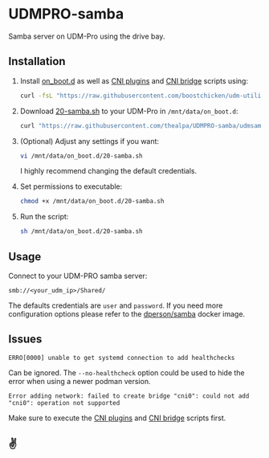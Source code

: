 # UDMPRO-samba

Samba server on UDM-Pro using the drive bay.

## Installation

1. Install [on_boot.d](https://github.com/boostchicken/udm-utilities) as well as [CNI plugins](https://github.com/boostchicken-dev/udm-utilities/blob/master/cni-plugins/05-install-cni-plugins.sh) and [CNI bridge](https://github.com/boostchicken-dev/udm-utilities/blob/master/on-boot-script/examples/udm-networking/on_boot.d/05-cni-bridge.sh) scripts using:

    ```bash
    curl -fsL "https://raw.githubusercontent.com/boostchicken/udm-utilities/HEAD/on-boot-script/remote_install.sh" | /bin/sh
    ```

2. Download [20-samba.sh](https://raw.githubusercontent.com/thealpa/UDMPRO-samba/udmsamba-master/20-samba.sh) to your UDM-Pro in `/mnt/data/on_boot.d`:

    ```bash
    curl "https://raw.githubusercontent.com/thealpa/UDMPRO-samba/udmsamba-master/20-samba.sh" -o /mnt/data/on_boot.d/20-samba.sh
    ```

3. (Optional) Adjust any settings if you want:

    ```bash
    vi /mnt/data/on_boot.d/20-samba.sh
    ```
    
    I highly recommend changing the default credentials.  

4. Set permissions to executable:

    ```bash
    chmod +x /mnt/data/on_boot.d/20-samba.sh
    ```

5. Run the script:

    ```bash
    sh /mnt/data/on_boot.d/20-samba.sh
    ```

## Usage

Connect to your UDM-PRO samba server:

`smb://<your_udm_ip>/Shared/`

The defaults credentials are `user` and `password`.
If you need more configuration options please refer to the [dperson/samba](https://hub.docker.com/r/dperson/samba) docker image.

## Issues

`ERRO[0000] unable to get systemd connection to add healthchecks`

Can be ignored. The `--no-healthcheck` option could be used to hide the error when using a newer podman version.

`Error adding network: failed to create bridge "cni0": could not add "cni0": operation not supported`

Make sure to execute the [CNI plugins](https://github.com/boostchicken-dev/udm-utilities/blob/master/cni-plugins/05-install-cni-plugins.sh) and [CNI bridge](https://github.com/boostchicken-dev/udm-utilities/blob/master/on-boot-script/examples/udm-networking/on_boot.d/05-cni-bridge.sh) scripts first.


## ✌️
